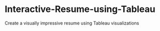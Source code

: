 # Interactive-Resume-using-Tableau
Create a visually impressive resume using Tableau visualizations

